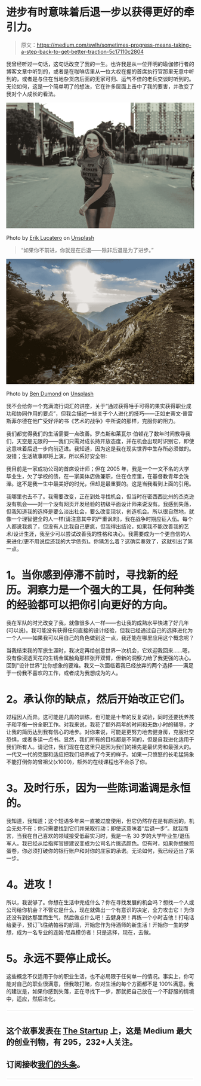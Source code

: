 # 进步有时意味着后退一步以获得更好的牵引力。

> 原文：<https://medium.com/swlh/sometimes-progress-means-taking-a-step-back-to-get-better-traction-5c17110c2804>

我曾经听过一句话，这句话改变了我的一生。也许我是从一位开明的瑜伽修行者的博客文章中听到的，或者是在咖啡店里从一位大权在握的首席执行官那里无意中听到的，或者是与住在当地杂货店后面的无家可归、运气不佳的老兵交谈时听到的。无论如何，这是一个简单明了的想法，它在许多层面上击中了我的要害，并改变了我对个人成长的看法。

![](img/9cedfcc95b96ab3c868943da624cc711.png)

Photo by [Erik Lucatero](https://unsplash.com/photos/ZmQY_pbB05Q?utm_source=unsplash&utm_medium=referral&utm_content=creditCopyText) on [Unsplash](https://unsplash.com/?utm_source=unsplash&utm_medium=referral&utm_content=creditCopyText)

> “如果你不前进，你就是在后退——除非后退是为了进步。”

![](img/c9695f38724eae5551f2230a78806d7d.png)

Photo by [Ben Dumond](https://unsplash.com/photos/4ECvC48vzdI?utm_source=unsplash&utm_medium=referral&utm_content=creditCopyText) on [Unsplash](https://unsplash.com/?utm_source=unsplash&utm_medium=referral&utm_content=creditCopyText)

我不会给你一个充满流行词汇的讲座，关于“通过获得唾手可得的果实获得职业成功和协同作用的要点”，但我会描述一些关于个人进化的技巧——正如史蒂文·普雷斯菲尔德在他广受好评的书《艺术的战争》中所说的那样，克服你的阻力。

我们都觉得我们的生活需要一点改善。罗杰斯和莱瓦尔·伯顿花了数年时间教导我们，天空是无限的——我们只需对成长持开放态度，并在机会出现时识别它，即使这意味着后退一步向前迈进。我知道，因为这是我在现实世界中生存所必须做的。没错；生活故事即将上演，所以系好安全带:

我目前是一家成功公司的首席设计师；但在 2005 年，我是一个一文不名的大学毕业生，欠了学校的债，在一家美体店做兼职，住在仓库里，在基督教青年会洗澡。这不是我一生中最美好的时光，但却是最重要的。这是当我看到上面的引用。

我哪里也去不了。我需要改变，正在到处寻找机会，但当时在密西西比州的杰克逊没有机会——对一个没有网页开发经验的初级平面设计师来说没有。我感到失落，但我知道我的选择是要么淡出社会，要么改变现状，创造机会。所以很自然地，就像一个理智健全的人一样(请注意其中的严重讽刺)，我在战争时期应征入伍。每个人都说我疯了，但没有人比我自己更疯，但我得出结论，如果我不能改善我的艺术/设计生涯，我至少可以尝试改善我的性格和决心。我需要成为一个更自信的人来进化(更不用说偿还我的大学债务)。你猜怎么着？这确实奏效了，这就引出了第一点。

# **1。当你感到停滞不前时，寻找新的经历。洞察力是一个强大的工具，任何种类的经验都可以把你引向更好的方向。**

我在军队的时光改变了我，就像很多人一样——也让我的成熟水平快进了好几年(可以说)。我可能没有获得任何直接的设计经验，但我已经通过自己的选择进化为一个人——如果我可以用自己的角色做到这一点，我还能在哪里应用这个概念呢？

当我结束我的军旅生涯时，我决定再给创意世界一次机会，它欢迎我回来……嗯，没有像浸透天花的生锈金属触角那样张开双臂，但新的洞察力给了我更强的决心。回到“设计世界”比你想象的要难。我又一次面临着我已经放弃的两个选择——满足于一份我不喜欢的工作，或者成为我想成为的人。

# **2。承认你的缺点，然后开始改正它们。**

过程因人而异。这可能是几周的训练，也可能是十年的反复试验，同时还要抚养孩子和平衡一份全职工作。对我来说，我花了额外两年的时间和无数小时的辅导，才让我的简历达到我有信心的地步。对你来说，可能是更努力地去健身房，克服社交恐惧，或者多读一点书。显然，我们所有的目标都是不同的，但是自我进化适用于我们所有人。请记住，我们现在在这里只是因为我们的祖先是最优秀和最强大的。一代又一代的克服和适应把我们培养成了今天的样子。如果一只愤怒的长毛猛犸象不能打倒你的曾祖父(x1000)，额外的在线课程也不会杀了你。

# **3。及时行乐，因为一些陈词滥调是永恒的。**

我知道，我知道；这个短语多年来一直被过度使用，但它仍然存在是有原因的。机会无处不在；你只需要找到它们并采取行动；即使这意味着“后退一步”。就我而言，当我在自己喜欢的领域接受低薪实习时，我是一名 30 岁的大学毕业生/退伍军人。我已经从给指挥官提建议变成为公司名片挑选颜色。但有时，如果你想做煎蛋卷，你必须打破你的银行账户和对你的庄家的承诺。无论如何，我已经迈出了第一步。

# **4。进攻！**

所以，我说够了。你想在生活中完成什么？你在寻找发展的机会吗？想找一个人或公司给你机会？不管它是什么，现在就做出一个有意识的决定，全力攻击它！为你还没有到达那里而生气，然后做点什么吧！去健身房！再练一个小时吉他！打电话给妻子，预订飞往纳帕谷的航班，开始您作为侍酒师的新生活！开始你一生的梦想，成为一名专业的连姆·尼森模仿者！只是选择，现在，去做。

# **5。永远不要停止成长。**

这些概念不仅适用于你的职业生活，也不必局限于任何单一的情况。事实上，你可能对自己的职业很满意，但我敢打赌，你对生活的每个方面都不是 100%满意。我的建议是，如果你感到失落，正在寻找下一步，那就把自己放在一个不舒服的情境中，适应，然后进化。

![](img/731acf26f5d44fdc58d99a6388fe935d.png)

## 这个故事发表在 [The Startup](https://medium.com/swlh) 上，这是 Medium 最大的创业刊物，有 295，232+人关注。

## 订阅接收[我们的头条](http://growthsupply.com/the-startup-newsletter/)。

![](img/731acf26f5d44fdc58d99a6388fe935d.png)